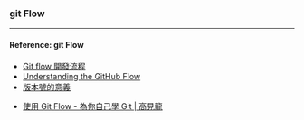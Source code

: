 ### git Flow



----
#### Reference: git Flow
- [Git flow 開發流程](https://ihower.tw/blog/archives/5140)
- [Understanding the GitHub Flow](https://guides.github.com/introduction/flow/)
- [版本號的意義 ](http://semver.org/)
* [使用 Git Flow - 為你自己學 Git | 高見龍](https://gitbook.tw/chapters/gitflow/using-git-flow.html)